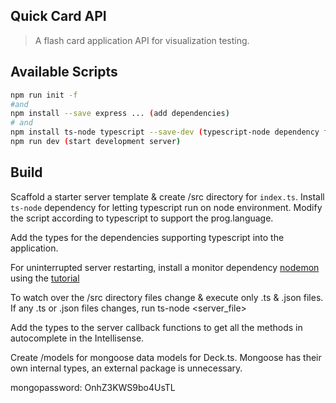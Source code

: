 ## Quick Card API

> A flash card application API for visualization testing.

## Available Scripts

```bash
npm run init -f
#and
npm install --save express ... (add dependencies)
# and
npm install ts-node typescript --save-dev (typescript-node dependency for server)
npm run dev (start development server)

```

## Build

Scaffold a starter server template & create /src directory for `index.ts`. Install `ts-node` dependency for letting typescript run on node environment. Modify the script according to typescript to support the prog.language.

Add the types for the dependencies supporting typescript into the application.

For uninterrupted server restarting, install a monitor dependency [nodemon](https://www.npmjs.com/package/nodemon) using the [tutorial](https://stackoverflow.com/questions/37979489/how-to-watch-and-reload-ts-node-when-typescript-files-change)

To watch over the /src directory files change & execute only .ts & .json files. If any .ts or .json files changes, run ts-node <server_file>

Add the types to the server callback functions to get all the methods in autocomplete in the Intellisense.

Create /models for mongoose data models for Deck.ts. Mongoose has their own internal types, an external package is unnecessary.


mongopassword: OnhZ3KWS9bo4UsTL

